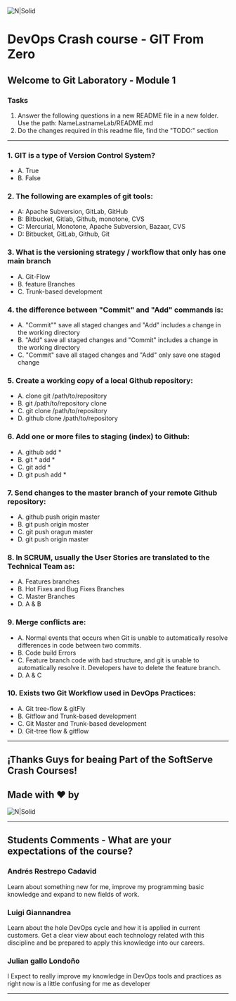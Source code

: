 ![N|Solid](https://media-exp2.licdn.com/dms/image/C4E0BAQEhqEYDn2-LkA/company-logo_100_100/0/1580391093627?e=1663200000&v=beta&t=EO7vueG3ailmZ1RfTbu4knkfQGiqf5LZa1RJ90nt5do)

# DevOps Crash course -​ GIT From Zero
## Welcome to Git Laboratory - Module 1

### Tasks
1. Answer the following questions in a new README file in a new folder. Use the path: NameLastnameLab/README.md
2. Do the changes required in this readme file, find the "TODO:" section

---
### 1. GIT is a type of Version Control System?
- A. True <br>
- B. False <br>

### 2. The following are examples of git tools:
- A: Apache Subversion, GitLab, GitHub <br>
- B: Bitbucket, Gitlab, Github, monotone, CVS <br>
- C: Mercurial, Monotone, Apache Subversion, Bazaar, CVS <br>
- D: Bitbucket, GitLab, Github, Git <br>

### 3. What is the versioning strategy / workflow that only has one main branch
- A. Git-Flow
- B. feature Branches
- C. Trunk-based development 

### 4. the difference between "Commit" and "Add" commands is:
- A. "Commit"" save all staged changes and "Add" includes a change in the working directory
- B. "Add" save all staged changes and "Commit" includes a change in the working directory
- C. "Commit" save all staged changes and "Add" only save one staged change

### 5. Create a working copy of a local Github repository:
- A. clone git /path/to/repository
- B. git /path/to/repository clone 
- C. git clone /path/to/repository 
- D. github clone /path/to/repository 

### 6. Add one or more files to staging (index) to Github:
- A. github add *
- B. git * add * 
- C. git add * 
- D. git push add * 

### 7. Send changes to the master branch of your remote  Github repository:
- A. github push origin master
- B. git push origin moster
- C. git push oragun master
- D. git push origin master

### 8. In SCRUM, usually the User Stories are translated to the Technical Team as:
- A. Features branches
- B. Hot Fixes and Bug Fixes Branches
- C. Master Branches
- D. A & B

### 9. Merge conflicts are:
- A. Normal events that occurs when Git is unable to automatically resolve differences in code between two commits.
- B. Code build Errors
- C. Feature branch code with bad structure, and git is unable to automatically resolve it. Developers have to delete the feature branch.
- D. A & C

### 10. Exists two Git Workflow used in DevOps Practices:
- A. Git tree-flow & gitFly
- B. Gitflow and Trunk-based development 
- C. Git Master and Trunk-based development 
- D. Git-tree flow & gitflow 

---
## ¡Thanks Guys for beaing Part of the SoftServe Crash Courses! 
## Made with ❤ by 
![N|Solid](https://mms.businesswire.com/media/20211116006314/es/832960/4/SoftServe_Logo_2.jpg)

---
## Students Comments - What are your expectations of the course?

### Andrés Restrepo Cadavid
Learn about something new for me, improve my programming basic knowledge and expand to new fields of work. 

### Luigi Giannandrea
Learn about the hole DevOps cycle and how it is applied in current customers. Get a clear view about each technology related with this discipline and be prepared to apply this knowledge into our careers.

### Julian gallo Londoño
I Expect to really improve my knowledge in DevOps tools and practices as right now is a little confusing for me as developer  

---
